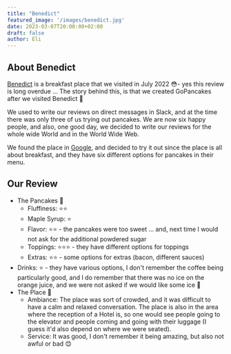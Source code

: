 ```yaml
---
title: "Benedict"
featured_image: '/images/benedict.jpg'
date: 2023-03-07T20:00:00+02:00
draft: false
author: Eli
---
```


## About Benedict

[Benedict](https://benedict-breakfast.de/) is a breakfast place that we visited in July 2022 😳- yes this review
is long overdue ... The story behind this, is that we created GoPancakes after we visited Benedict 🤭

We used to write our reviews on direct messages in Slack, and at the time there was only three of us trying 
out pancakes. We are now six happy people, and also, one good day, we decided to write our reviews for the whole 
wide World and in the World Wide Web.

We found the place in [Google](https://goo.gl/maps/C7KdykMpgRf2kjFc6), and decided to try it out since the place
is all about breakfast, and they have six different options for pancakes in their menu.

## Our Review

* The Pancakes 🥞
    * Fluffiness: ⭐⭐ 
    * Maple Syrup: ⭐
    * Flavor: ⭐⭐ - the pancakes were too sweet ... and, next time I would not ask for the additional powdered sugar
    * Toppings: ⭐⭐⭐ - they have different options for toppings
    * Extras: ⭐⭐ - some options for extras (bacon, different sauces)
* Drinks: ⭐ - they have various options, I don't remember the coffee being particularly good, and I do remember that 
there was no ice on the orange juice, and we were not asked if we would like some ice 🧊
* The Place 🌻
    * Ambiance: The place was sort of crowded, and it was difficult to have a calm and relaxed conversation. 
The place is also in the area where the reception of a Hotel is, so one would see people going to the elevator and people coming and going with their luggage (I guess it'd also depend on where we were seated).
    * Service: It was good, I don't remember it being amazing, but also not awful or bad 😊
